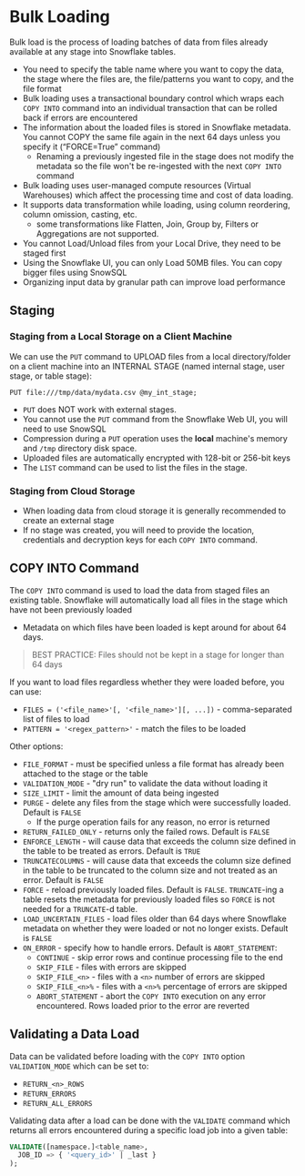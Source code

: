 # Bulk Loading #

Bulk load is the process of loading batches of data from files already available at any stage into Snowflake tables.
* You need to specify the table name where you want to copy the data, the stage where the files are, the file/patterns you want to copy, and the file format
* Bulk loading uses a transactional boundary control which wraps each `COPY INTO` command into an individual transaction that can be rolled back if errors are encountered
* The information about the loaded files is stored in Snowflake metadata. You cannot COPY the same file again in the next 64 days unless you specify it (“FORCE=True” command)
  * Renaming a previously ingested file in the stage does not modify the metadata so the file won't be re-ingested with the next `COPY INTO` command
* Bulk loading uses user-managed compute resources (Virtual Warehouses) which affect the processing time and cost of data loading.
* It supports data transformation while loading, using column reordering, column omission, casting, etc.
  * some transformations like Flatten, Join, Group by, Filters or Aggregations are not supported.
* You cannot Load/Unload files from your Local Drive, they need to be staged first
* Using the Snowflake UI, you can only Load 50MB files. You can copy bigger files using SnowSQL
* Organizing input data by granular path can improve load performance

## Staging ##

### Staging from a Local Storage on a Client Machine ###
We can use the `PUT` command to UPLOAD files from a local directory/folder on a client machine into an INTERNAL STAGE (named internal stage, user stage, or table stage):
```iso92-sql
PUT file:///tmp/data/mydata.csv @my_int_stage;
```
* `PUT` does NOT work with external stages.
* You cannot use the `PUT` command from the Snowflake Web UI, you will need to use SnowSQL
* Compression during a `PUT` operation uses the **local** machine's memory and `/tmp` directory disk space. 
* Uploaded files are automatically encrypted with 128-bit or 256-bit keys
* The `LIST` command can be used to list the files in the stage. 

### Staging from Cloud Storage ###
* When loading data from cloud storage it is generally recommended to create an external stage
* If no stage was created, you will need to provide the location, credentials and decryption keys for each `COPY INTO` command.

## COPY INTO Command ##
The `COPY INTO` command is used to load the data from staged files an existing table. Snowflake will automatically load all files in the stage which have not been previously loaded
* Metadata on which files have been loaded is kept around for about 64 days.
> BEST PRACTICE: Files should not be kept in a stage for longer than 64 days

If you want to load files regardless whether they were loaded before, you can use:
* `FILES = ('<file_name>'[, '<file_name>'][, ...])` - comma-separated list of files to load
* `PATTERN = '<regex_pattern>'` - match the files to be loaded

Other options:
* `FILE_FORMAT` - must be specified unless a file format has already been attached to the stage or the table
* `VALIDATION_MODE` - "dry run" to validate the data without loading it
* `SIZE_LIMIT` - limit the amount of data being ingested
* `PURGE` - delete any files from the stage which were successfully loaded. Default is `FALSE`
  * If the purge operation fails for any reason, no error is returned
* `RETURN_FAILED_ONLY` - returns only the failed rows. Default is `FALSE`
* `ENFORCE_LENGTH` - will cause data that exceeds the column size defined in the table to be treated as errors. Default is `TRUE`
* `TRUNCATECOLUMNS` - will cause data that exceeds the column size defined in the table to be truncated to the column size and not treated as an error. Default is `FALSE`
* `FORCE` - reload previously loaded files. Default is `FALSE`. `TRUNCATE`-ing a table resets the metadata for previously loaded files so `FORCE` is not needed for a `TRUNCATE`-d table.
* `LOAD_UNCERTAIN_FILES` - load files older than 64 days where Snowflake metadata on whether they were loaded or not no longer exists. Default is `FALSE`
* `ON_ERROR` - specify how to handle errors. Default is `ABORT_STATEMENT`:
  * `CONTINUE` - skip error rows and continue processing file to the end
  * `SKIP_FILE` - files with errors are skipped
  * `SKIP_FILE_<n>` - files with a `<n>` number of errors are skipped
  * `SKIP_FILE_<n>%` - files with a `<n>%` percentage of errors are skipped
  * `ABORT_STATEMENT` - abort the `COPY INTO` execution on any error encountered. Rows loaded prior to the error are reverted

## Validating a Data Load ##
Data can be validated before loading with the `COPY INTO` option `VALIDATION_MODE` which can be set to:
* `RETURN_<n>_ROWS`
* `RETURN_ERRORS`
* `RETURN_ALL_ERRORS`

Validating data after a load can be done with the `VALIDATE` command which returns all errors encountered during a specific load job into a given table:
```sql
VALIDATE([namespace.]<table_name>,
  JOB_ID => { '<query_id>' | _last }
);
```